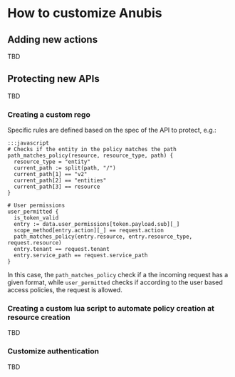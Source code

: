 # How to customize Anubis

## Adding new actions

TBD

## Protecting new APIs

TBD

### Creating a custom rego

Specific rules are defined based on the spec of the API to protect, e.g.:

    :::javascript
    # Checks if the entity in the policy matches the path
    path_matches_policy(resource, resource_type, path) {
      resource_type = "entity"
      current_path := split(path, "/")
      current_path[1] == "v2"
      current_path[2] == "entities"
      current_path[3] == resource
    }

    # User permissions
    user_permitted {
      is_token_valid
      entry := data.user_permissions[token.payload.sub][_]
      scope_method[entry.action][_] == request.action
      path_matches_policy(entry.resource, entry.resource_type, request.resource)
      entry.tenant == request.tenant
      entry.service_path == request.service_path
    }

In this case, the `path_matches_policy` check if a the incoming request has a
given format, while `user_permitted` checks if according to the user based
access policies, the request is allowed.

### Creating a custom lua script to automate policy creation at resource creation

TBD

### Customize authentication

TBD
